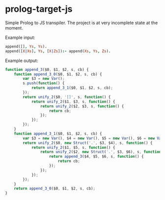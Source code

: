 prolog-target-js
================

Simple Prolog to JS transpiler. The project is at very incomplete state at the moment.

Example input:

```prolog
append([], Ys, Ys).
append([X|Xs], Ys, [X|Zs]):- append(Xs, Ys, Zs).
```

Example output:

```javascript
function append_3($0, $1, $2, s, cb) {
	function append_3_0($0, $1, $2, s, cb) {
		var $3 = new Var();
		s.push(function() {
			return append_3_1($0, $1, $2, s, cb);
		});
		return unify_2($0, '[]', s, function() {
			return unify_2($1, $3, s, function() {
				return unify_2($2, $3, s, function() {
					return cb;
				});
			});
		});
	}
	function append_3_1($0, $1, $2, s, cb) {
		var $3 = new Var(), $4 = new Var(), $5 = new Var(), $6 = new Var();
		return unify_2($0, new Struct('.', $3, $4), s, function() {
			return unify_2($1, $5, s, function() {
				return unify_2($2, new Struct('.', $3, $6), s, function() {
					return append_3($4, $5, $6, s, function() {
						return cb;
					});
				});
			});
		});
	}
	return append_3_0($0, $1, $2, s, cb);
}
```
